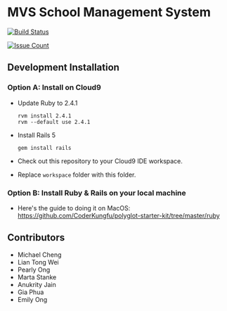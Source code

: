 # MVS School Management System

[![Build Status](https://travis-ci.org/mvs-singapore/mvs-sms.svg?branch=master)](https://travis-ci.org/mvs-singapore/mvs-sms)

[![Issue Count](https://codeclimate.com/github/mvs-singapore/mvs-sms/badges/issue_count.svg)](https://codeclimate.com/github/mvs-singapore/mvs-sms)

## Development Installation

### Option A: Install on Cloud9

- Update Ruby to 2.4.1

  ```
  rvm install 2.4.1
  rvm --default use 2.4.1
  ```

- Install Rails 5

  ```
  gem install rails
  ```

- Check out this repository to your Cloud9 IDE workspace.
- Replace `workspace` folder with this folder.

### Option B: Install Ruby & Rails on your local machine

- Here's the guide to doing it on MacOS: https://github.com/CoderKungfu/polyglot-starter-kit/tree/master/ruby


## Contributors

- Michael Cheng
- Lian Tong Wei
- Pearly Ong
- Marta Stanke
- Anukrity Jain
- Gia Phua
- Emily Ong
